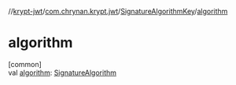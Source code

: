 //[krypt-jwt](../../../index.md)/[com.chrynan.krypt.jwt](../index.md)/[SignatureAlgorithmKey](index.md)/[algorithm](algorithm.md)

# algorithm

[common]\
val [algorithm](algorithm.md): [SignatureAlgorithm](../-signature-algorithm/index.md)
